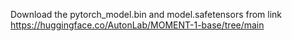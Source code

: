 Download the pytorch_model.bin and model.safetensors from link https://huggingface.co/AutonLab/MOMENT-1-base/tree/main